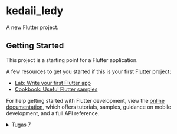 # kedaii_ledy

A new Flutter project.

## Getting Started

This project is a starting point for a Flutter application.

A few resources to get you started if this is your first Flutter project:

- [Lab: Write your first Flutter app](https://docs.flutter.dev/get-started/codelab)
- [Cookbook: Useful Flutter samples](https://docs.flutter.dev/cookbook)

For help getting started with Flutter development, view the
[online documentation](https://docs.flutter.dev/), which offers tutorials,
samples, guidance on mobile development, and a full API reference.

<details>
<summary> Tugas 7 </summary>

# TUGAS 7

### 1. Stateless widget & stateful widget
Stateless widget adalah widget statis yang tidak bisa berubah.
Stateful widget adalah widget dinamis yang dapat berubah tampilannya jika terjadi events baik dari pengaruh user atau ada variabel yang berubah.
Kedua proses ini sama-sama memiliki proses constructor dan build. __Constructor__ adalah tahap penyusunan setiap state yang akan diterapkan, sedangkan __build__ adalah tahap dimana setiap widget dan state dibangun ke dalam bentuk UI. Yang berbeda adalah, stateful widget memiliki proses internal state. __Internal state__ adalah tahap dimana terdapat pemrosesan state yang dipicu dari adanya penambahan atau perubahan data, jika sistem ini dipicu, maka sistem akan me-render tampilan dari widget terbaru.

### 2. Widget 
Widget yang digunakan di dalam proyek ini:
1. __Scaffold__, struktur dasar halaman yang menyediakan kerangka dan AppBar dan body. 
2. __AppBar__, menampilkan judul atau toolbar pada atas halaman.
3. __Text__, menampilkan teks di layar.
4. __Padding__, menambahkan jarak di sekitar widget untuk merapikan tata letak.
5. __Column dan row__, menyusun widget secara vertikan dan horizontal.
6. __SizedBox__, menambahkan spasi kosong atau mengatur ukuran widget.
7. __Center__, memusatkan widget di dalam kontainer.
8. __GridView.count__, menampilkan item dalam bentuk grid dengan jumlah tertentu.
9. __Card__, membuat tampilan seperti kartu dengan efek bayangan.
10. __Container__, menampung widget dan memberikan kontrol untuk tata letaknya.
11. __Mediaquery__, mengambil informasi ukuran layar untuk menyesuaikan layout.
12. __Material__, memberikan tampilan material pada widget seperti warna dan bayangan.
13. __InkWell__, menambahkan efek percikan tinta (ripple) sebagai umpan balik visual pada widget.
14. __ScaffoldMessenger__, menampilkan pesan (SnackBar) di layar sementara.
15. __SnackBar__, menampilkan pesan sementara.
16. __Icon__, menampilkan ikon grafis dari _Icons_ dan _IconData_.
17. __ItemHomepage__, menyimpan data untuk setiap item pada grid.


### 3. Fungsi setState()
setState() berfungsi untuk memberitahu framework bahwa terdapat perubahan pada state yang harus di re-build. Widget yang memanggil fungsi ini akan di re-build sehingga perubahannya bisa dilihat lnagsung oleh pengguna. Namun fungsi ini hanya bisa dilakukan pada StatefulWidget. 

Jika fungsi ini dipanggil, variabel-variabel yang ada di dalam MyhomePage akan terpengaruh pada perubahan yang terjadi.

### 4. Perbedaan const dan final
__Final__ dapat digunakan untuk menginisiasi variable yang bersifat _immutable_ dimana nilai variabelnya sudah atau belum diketahui pada saat kompilasi berjalan. Sedangkan __const__ digunakan untuk mendeklarasikan variabel _immutable_ yang nilainya bersifat konstan dan harus sudah diketahui pada saat waktu berjalan, atau dalam artian nilai dari variabel tersebut harus sudah ada sebelum di compile.

### 5. Cara mengimplementasikan checklist-cechklist tugas 7
</details>